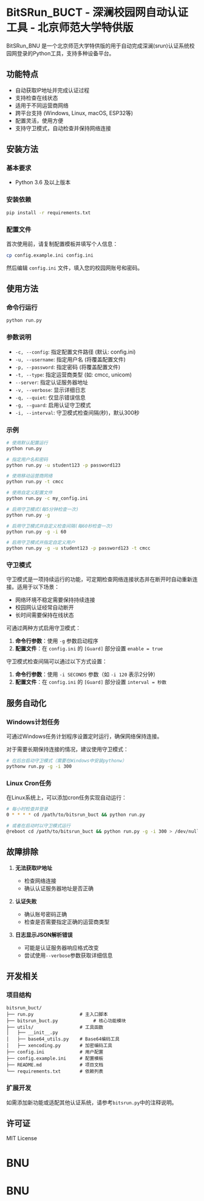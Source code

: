 # BitSRun_BUCT - 深澜校园网自动认证工具 - 北京师范大学特供版

BitSRun_BNU 是一个北京师范大学特供版的用于自动完成深澜(srun)认证系统校园网登录的Python工具，支持多种设备平台。

## 功能特点

- 自动获取IP地址并完成认证过程
- 支持检查在线状态
- 适用于不同运营商网络
- 跨平台支持 (Windows, Linux, macOS, ESP32等)
- 配置灵活，使用方便
- 支持守卫模式，自动检查并保持网络连接

## 安装方法

### 基本要求
- Python 3.6 及以上版本

### 安装依赖
```bash
pip install -r requirements.txt
```

### 配置文件
首次使用前，请复制配置模板并填写个人信息：

```bash
cp config.example.ini config.ini
```

然后编辑 `config.ini` 文件，填入您的校园网账号和密码。

## 使用方法

### 命令行运行
```bash
python run.py
```

### 参数说明
- `-c, --config`: 指定配置文件路径 (默认: config.ini)
- `-u, --username`: 指定用户名 (将覆盖配置文件)
- `-p, --password`: 指定密码 (将覆盖配置文件)
- `-t, --type`: 指定运营商类型 (如: cmcc, unicom)
- `--server`: 指定认证服务器地址
- `-v, --verbose`: 显示详细日志
- `-q, --quiet`: 仅显示错误信息
- `-g, --guard`: 启用认证守卫模式
- `-i, --interval`: 守卫模式检查间隔(秒)，默认300秒

### 示例
```bash
# 使用默认配置运行
python run.py

# 指定用户名和密码
python run.py -u student123 -p password123

# 使用移动运营商网络
python run.py -t cmcc

# 使用自定义配置文件
python run.py -c my_config.ini

# 启用守卫模式(每5分钟检查一次)
python run.py -g

# 启用守卫模式并自定义检查间隔(每60秒检查一次)
python run.py -g -i 60

# 启用守卫模式并指定自定义用户
python run.py -g -u student123 -p password123 -t cmcc
```

### 守卫模式

守卫模式是一项持续运行的功能，可定期检查网络连接状态并在断开时自动重新连接。适用于以下场景：

- 网络环境不稳定需要保持持续连接
- 校园网认证经常自动断开
- 长时间需要保持在线状态

可通过两种方式启用守卫模式：

1. **命令行参数**：使用 `-g` 参数启动程序
2. **配置文件**：在 `config.ini` 的 `[Guard]` 部分设置 `enable = true`

守卫模式检查间隔可以通过以下方式设置：

1. **命令行参数**：使用 `-i SECONDS` 参数（如 `-i 120` 表示2分钟）
2. **配置文件**：在 `config.ini` 的 `[Guard]` 部分设置 `interval = 秒数`

## 服务自动化

### Windows计划任务
可通过Windows任务计划程序设置定时运行，确保网络保持连接。

对于需要长期保持连接的情况，建议使用守卫模式：
```bash
# 在后台启动守卫模式（需要在Windows中安装pythonw）
pythonw run.py -g -i 300
```

### Linux Cron任务
在Linux系统上，可以添加cron任务实现自动运行：

```bash
# 每小时检查并登录
0 * * * * cd /path/to/bitsrun_buct && python run.py

# 或者在启动时以守卫模式运行
@reboot cd /path/to/bitsrun_buct && python run.py -g -i 300 > /dev/null 2>&1
```

## 故障排除

1. **无法获取IP地址**
   - 检查网络连接
   - 确认认证服务器地址是否正确

2. **认证失败**
   - 确认账号密码正确
   - 检查是否需要指定正确的运营商类型

3. **日志显示JSON解析错误**
   - 可能是认证服务器响应格式改变
   - 尝试使用`--verbose`参数获取详细信息

## 开发相关

### 项目结构
```
bitsrun_buct/
├── run.py                 # 主入口脚本
├── bitsrun_buct.py             # 核心功能模块
├── utils/                 # 工具函数
│   ├── __init__.py
│   ├── base64_utils.py    # Base64编码工具
│   ├── xencoding.py       # 加密编码工具
├── config.ini             # 用户配置
├── config.example.ini     # 配置模板
├── README.md              # 项目文档
└── requirements.txt       # 依赖列表
```

### 扩展开发
如需添加新功能或适配其他认证系统，请参考`bitsrun.py`中的注释说明。

## 许可证

MIT License

# BNU
# BNU
